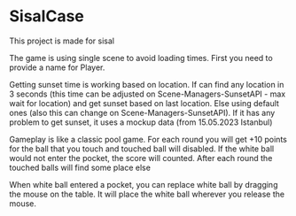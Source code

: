 # SisalCase
This project is made for sisal


The game is using single scene to avoid loading times. First you need to provide a name for Player. 

Getting sunset time is working based on location. If can find any location in 3 seconds (this time can be adjusted on Scene-Managers-SunsetAPI - max wait for location) 
and get sunset based on last location. Else using default ones (also this can change  on Scene-Managers-SunsetAPI). If it has any
problem to get sunset, it uses a mockup data (from 15.05.2023 Istanbul)

Gameplay is like a classic pool game. For each round you will get +10 points for the ball that you touch and touched ball will disabled. If the white ball would not enter the pocket,
the score will counted.
After each round the touched balls will find some place else

When white ball entered a pocket, you can replace white ball by dragging the mouse on the table. It will place the white ball wherever you release the mouse.
